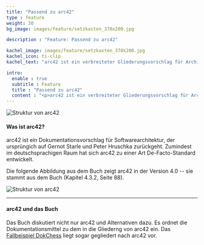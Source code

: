```yaml
---
title: "Passend zu arc42"
type : feature
weight: 30
bg_image: images/feature/setzkasten_370x200.jpg

description : "Feature: Passend zu arc42"

kachel_image: images/feature/setzkasten_370x200.jpg
kachel_icon: ti-clip
kachel_text: "arc42 ist ein verbreiteter Gliederungsvorschlag für Architekturbeschreibungen. Das Buch ordnet seine Zutaten in diese Gliederung ein."

intro:
  enable : true
  subtitle : Feature
  title : "Passend zu arc42"
  content : "<p>arc42 ist ein verbreiteter Gliederungsvorschlag für Architekturbeschreibungen. Das Buch ordnet seine Dokumentationsmittel in diese Gliederung ein.</p>"
---
```


![Struktur von arc42](/images/feature/arc42_logo.png)

#### Was ist arc42?

arc42 ist ein Dokumentationsvorschlag für Softwarearchitektur, der ursprüngich auf Gernot Starle und Peter Hruschka zurückgeht.
Zumindest im deutschsprachigen Raum hat sich arc42 zu einer Art De-Facto-Standard entwickelt.

Die folgende Abbildung aus dem Buch zeigt arc42 in der Version 4.0 -- sie stammt aus dem Buch (Kapitel 4.3.2, Seite 88).

![Struktur von arc42](/images/feature/arc42_ueberblick.png)

<hr/>

#### arc42 und das Buch

Das Buch diskutiert nicht nur arc42 und Alternativen dazu. Es ordnet die Dokumentationsmittel zu dem in die Gliederng von arc42 ein. Das [Fallbeispiel DokChess](/feature/durchgaengiges-beispiel/) liegt sogar gegliedert nach arc42 vor.

